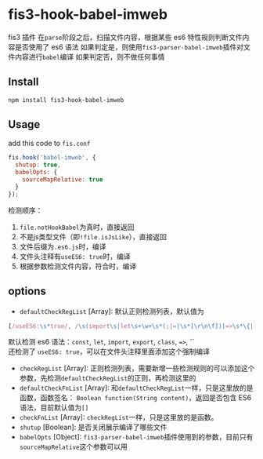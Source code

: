 # fis3-hook-babel-imweb
fis3 插件
在`parse`阶段之后，扫描文件内容，根据某些 es6 特性规则判断文件内容是否使用了 es6 语法
如果判定是，则使用`fis3-parser-babel-imweb`插件对文件内容进行`babel`编译
如果判定否，则不做任何事情

## Install
``` bash
npm install fis3-hook-babel-imweb
```

## Usage
add this code to `fis.conf`
``` javascript
fis.hook('babel-imweb', {
  shutup: true,
  babelOpts: {
    sourceMapRelative: true
  }
});
```
检测顺序：
1. `file.notHookBabel`为真时，直接返回
2. 不是js类型文件（即`!file.isJsLike`），直接返回
3. 文件后缀为`.es6.js`时，编译
4. 文件头注释有`useES6: true`时，编译
5. 根据参数检测文件内容，符合时，编译

## options
* `defaultCheckRegList` [Array]: 默认正则检测列表，默认值为
``` javascript
[/useES6:\s*true/, /\s(import\s|let\s+\w+\s*(;|=|\s*[\r\n\f])|=>\s*\{|`[^`]*\$\{[^`}]+\}[^`]*`|const\s+\w+\s*=|class\s+\w+\s+(extends\s+\w+\s+)?\{|export\s)/]
```
默认检测 es6 语法：`const`, `let`, `import`, `export`, `class`, `=>`, &#0096;&#0096;<br>
还检测了 `useES6: true`，可以在文件头注释里面添加这个强制编译

* `checkRegList` [Array]: 正则检测列表，需要新增一些检测规则的可以添加这个参数，先检测`defaultCheckRegList`的正则，再检测这里的
* `defaultCheckFnList` [Array]: 和`defaultCheckRegList`一样，只是这里放的是函数，函数签名： `Boolean function(String content)`，返回是否包含 ES6 语法，目前默认值为`[]`
* `checkFnList` [Array]: `checkRegList`一样，只是这里放的是函数。
* `shutup` [Boolean]: 是否关闭展示编译了哪些文件
* `babelOpts` [Object]: `fis3-parser-babel-imweb`插件使用到的参数，目前只有`sourceMapRelative`这个参数可以用
